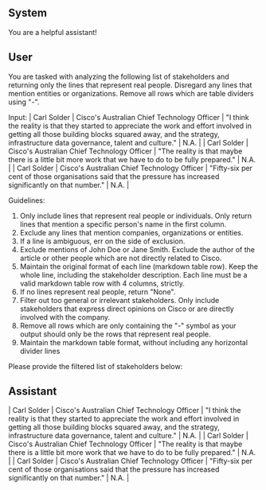 ## System

You are a helpful assistant!

## User


You are tasked with analyzing the following list of stakeholders and returning only the lines that represent real people. Disregard any lines that mention entities or organizations. Remove all rows which are table dividers using "-".

Input:
| Carl Solder | Cisco's Australian Chief Technology Officer | "I think the reality is that they started to appreciate the work and effort involved in getting all those building blocks squared away, and the strategy, infrastructure data governance, talent and culture." | N.A. |
| Carl Solder | Cisco's Australian Chief Technology Officer | "The reality is that maybe there is a little bit more work that we have to do to be fully prepared." | N.A. |
| Carl Solder | Cisco's Australian Chief Technology Officer | "Fifty-six per cent of those organisations said that the pressure has increased significantly on that number." | N.A. |

Guidelines:
1. Only include lines that represent real people or individuals. Only return lines that mention a specific person's name in the first column.
2. Exclude any lines that mention companies, organizations or entities.
3. If a line is ambiguous, err on the side of exclusion.
4. Exclude mentions of John Doe or Jane Smith. Exclude the author of the article or other people which are not directly related to Cisco.
5. Maintain the original format of each line (markdown table row). Keep the whole line, including the stakeholder description. Each line must be a valid markdown table row with 4 columns, strictly.
6. If no lines represent real people, return "None".
7. Filter out too general or irrelevant stakeholders. Only include stakeholders that express direct opinions on Cisco or are directly involved with the company.
8. Remove all rows which are only containing the "-" symbol as your output should only be the rows that represent real people.
9. Maintain the markdown table format, without including any horizontal divider lines

Please provide the filtered list of stakeholders below:
        

## Assistant

| Carl Solder | Cisco's Australian Chief Technology Officer | "I think the reality is that they started to appreciate the work and effort involved in getting all those building blocks squared away, and the strategy, infrastructure data governance, talent and culture." | N.A. |
| Carl Solder | Cisco's Australian Chief Technology Officer | "The reality is that maybe there is a little bit more work that we have to do to be fully prepared." | N.A. |
| Carl Solder | Cisco's Australian Chief Technology Officer | "Fifty-six per cent of those organisations said that the pressure has increased significantly on that number." | N.A. |

